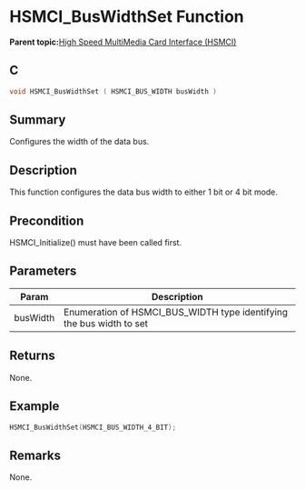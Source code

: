 # HSMCI\_BusWidthSet Function

**Parent topic:**[High Speed MultiMedia Card Interface \(HSMCI\)](GUID-E5CEFDBB-10FA-4C89-AAAF-A8ED4107A071.md)

## C

```c
void HSMCI_BusWidthSet ( HSMCI_BUS_WIDTH busWidth )
```

## Summary

Configures the width of the data bus.

## Description

This function configures the data bus width to either 1 bit or 4 bit mode.

## Precondition

HSMCI\_Initialize\(\) must have been called first.

## Parameters

|Param|Description|
|-----|-----------|
|busWidth|Enumeration of HSMCI\_BUS\_WIDTH type identifying the bus width to set|

## Returns

None.

## Example

```c
HSMCI_BusWidthSet(HSMCI_BUS_WIDTH_4_BIT);
```

## Remarks

None.

